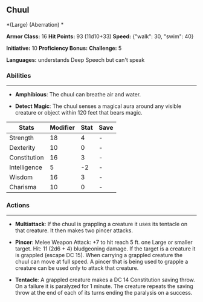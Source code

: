 ## Chuul
*(Large) (Aberration) *

**Armor Class:** 16
**Hit Points:** 93 (11d10+33)
**Speed:** {"walk": 30, "swim": 40}

**Initiative:** 10
**Proficiency Bonus:**
**Challenge:** 5

**Languages:** understands Deep Speech but can't speak

### Abilities
 --- 
- **Amphibious**: The chuul can breathe air and water.

- **Detect Magic**: The chuul senses a magical aura around any visible creature or object within 120 feet that bears magic.



| Stats | Modifier | Stat | Save
| ---- | ---- | ---- | ---- |
| Strength | 18 | 4 | - |
| Dexterity | 10 | 0 | - |
| Constitution | 16 | 3 | - |
| Intelligence | 5 | -2 | - |
| Wisdom | 16 | 3 | - |
| Charisma | 10 | 0 | - |

### Actions
 --- 
- **Multiattack**: If the chuul is grappling a creature  it uses its tentacle on that creature. It then makes two pincer attacks.

- **Pincer**: Melee Weapon Attack: +7 to hit  reach 5 ft.  one Large or smaller target. Hit: 11 (2d6 + 4) bludgeoning damage. If the target is a creature  it is grappled (escape DC 15). When carrying a grappled creature  the chuul can move at full speed. A pincer that is being used to grapple a creature can be used only to attack that creature.

- **Tentacle**: A grappled creature makes a DC 14 Constitution saving throw. On a failure  it is paralyzed for 1 minute. The creature repeats the saving throw at the end of each of its turns  ending the paralysis on a success.

